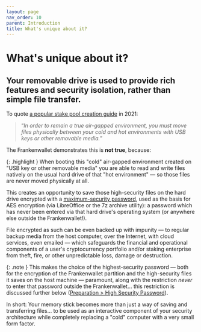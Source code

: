 ```yaml
---
layout: page
nav_order: 10
parent: Introduction
title: What's unique about it?
---
```


# What's unique about it?

## Your removable drive is used to provide rich features and security isolation, rather than simple file transfer.

To quote [a popular stake pool creation guide](https://forum.cardano.org/t/moving-and-installing-cardano-cli-to-cold-environment/64631/8?u=cosdpool) in 2021:

> “*In order to remain a true air-gapped environment, you must move files physically between your cold and hot environments with USB keys or other removable media.*”

The Frankenwallet demonstrates this is **not true**, because:

{: .highlight }
When booting this "cold" air-gapped environment created on "USB key or other removable media" you are able to read and write files natively on the usual hard drive of that "hot environment" — so those files are never moved physically at all.

This creates an opportunity to save those high-security files on the hard drive encrypted with a [maximum-security password](/prepare/password-high), used as the basis for AES encryption (via LibreOffice or the 7z archive utility): a password which has never been entered via that hard drive's operating system (or anywhere else outside the Frankenwallet!).

File encrypted as such can be even backed up with impunity — to regular backup media from the host computer, over the Internet, with cloud services, even emailed — which safeguards the financial and operational components of a user's cryptocurrency portfolio and/or staking enterprise from theft, fire, or other unpredictable loss, damage or destruction.

{: .note }
This makes the choice of the highest-security password — both for the encryption of the Frankenwallet partition and the high-security files it saves on the host machine — paramount, along with the restriction *never* to enter that password outside the Frankenwallet… this restriction is discussed further below ([Preparation \> High Security Password](/prepare/password-high)).

In short: Your memory stick becomes more than just a way of saving and transferring files… to be used as an interactive component of your security architecture while completely replacing a "cold" computer with a very small form factor.
